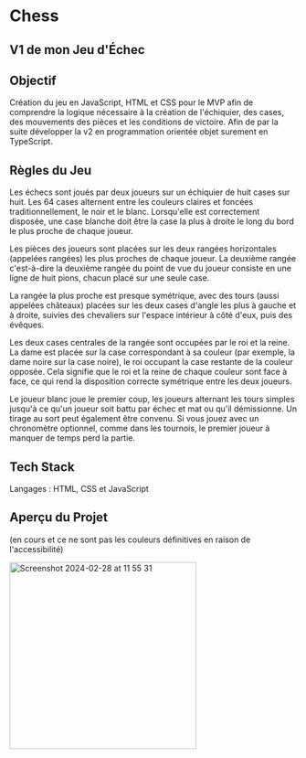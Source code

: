 # Chess


## V1 de mon Jeu d'Échec 

## Objectif

Création du jeu en JavaScript, HTML et CSS pour le MVP afin de comprendre la logique nécessaire à la création de l'échiquier, des cases, des mouvements des pièces et les conditions de victoire. Afin de par la suite développer la v2 en programmation orientée objet surement en TypeScript.


## Règles du Jeu

Les échecs sont joués par deux joueurs sur un échiquier de huit cases sur huit. Les 64 cases alternent entre les couleurs claires et foncées traditionnellement, le noir et le blanc. Lorsqu'elle est correctement disposée, une case blanche doit être la case la plus à droite le long du bord le plus proche de chaque joueur.

Les pièces des joueurs sont placées sur les deux rangées horizontales (appelées rangées) les plus proches de chaque joueur. La deuxième rangée c'est-à-dire la deuxième rangée du point de vue du joueur consiste en une ligne de huit pions, chacun placé sur une seule case.

La rangée la plus proche est presque symétrique, avec des tours (aussi appelées châteaux) placées sur les deux cases d'angle les plus à gauche et à droite, suivies des chevaliers sur l'espace intérieur à côté d'eux, puis des évêques.

Les deux cases centrales de la rangée sont occupées par le roi et la reine. La dame est placée sur la case correspondant à sa couleur (par exemple, la dame noire sur la case noire), le roi occupant la case restante de la couleur opposée. Cela signifie que le roi et la reine de chaque couleur sont face à face, ce qui rend la disposition correcte symétrique entre les deux joueurs.

Le joueur blanc joue le premier coup, les joueurs alternant les tours simples jusqu'à ce qu'un joueur soit battu par échec et mat ou qu'il démissionne. Un tirage au sort peut également être convenu. Si vous jouez avec un chronomètre optionnel, comme dans les tournois, le premier joueur à manquer de temps perd la partie.


## Tech Stack

Langages : HTML, CSS et JavaScript


## Aperçu du Projet 
(en cours et ce ne sont pas les couleurs définitives en raison de l'accessibilité)


<img width="327" alt="Screenshot 2024-02-28 at 11 55 31" src="https://github.com/thaliawoods/Chess/assets/135039431/ee3e82f3-c466-4dbb-8414-cd70dcc1a5ee">
